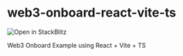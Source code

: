 # web3-onboard-react-vite-ts

![Open in StackBlitz](https://stackblitz.com/fork/github/blocknative/web3-onboard-react-vite-ts)

Web3 Onboard Example using React + Vite + TS

